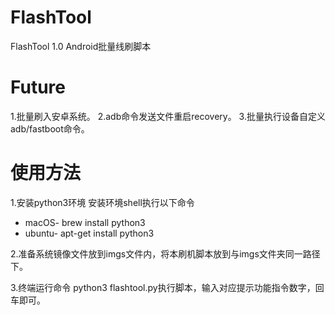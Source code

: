 # FlashTool
FlashTool 1.0
Android批量线刷脚本

# Future
1.批量刷入安卓系统。
2.adb命令发送文件重启recovery。
3.批量执行设备自定义adb/fastboot命令。

# 使用方法

1.安装python3环境
安装环境shell执行以下命令
* macOS- brew install python3
* ubuntu- apt-get install python3

2.准备系统镜像文件放到imgs文件内，将本刷机脚本放到与imgs文件夹同一路径下。

3.终端运行命令 python3 flashtool.py执行脚本，输入对应提示功能指令数字，回车即可。

